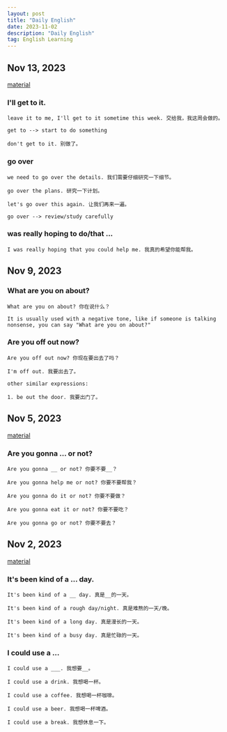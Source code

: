 ```yaml
---
layout: post
title: "Daily English"
date: 2023-11-02
description: "Daily English"
tag: English Learning
---
```


## Nov 13, 2023

[material](https://www.bilibili.com/video/BV1bc411X78v/?buvid=de9a7c3d243642e05f0a5ad6d00172f2&from_spmid=dt.dt-video-quick-cosume.video.0&is_story_h5=false&mid=K8xHrWA25JE2ByBfiZ7w%2Bg%3D%3D&p=1&plat_id=122&share_from=ugc&share_medium=iphone&share_plat=ios&share_session_id=B7826DE2-219B-4F94-9BB0-FA3E3DF91EBF&share_source=WEIXIN&share_tag=s_i&spmid=united.player-video-detail.0.0&timestamp=1699911276&unique_k=fw9ZViG&up_id=404489581)

### I'll get to it.

```
leave it to me, I'll get to it sometime this week. 交给我，我这周会做的。

get to --> start to do something

don't get to it. 别做了。
```

### go over

```
we need to go over the details. 我们需要仔细研究一下细节。

go over the plans. 研究一下计划。

let's go over this again. 让我们再来一遍。

go over --> review/study carefully
```

### was really hoping to do/that ...

```
I was really hoping that you could help me. 我真的希望你能帮我。
```

## Nov 9, 2023

### What are you on about?

```
What are you on about? 你在说什么？

It is usually used with a negative tone, like if someone is talking nonsense, you can say "What are you on about?"
```

### Are you off out now?

```
Are you off out now? 你现在要出去了吗？

I'm off out. 我要出去了。

other similar expressions:

1. be out the door. 我要出门了。

```

## Nov 5, 2023

[material](https://www.bilibili.com/video/BV1c84y1R77G/?buvid=Z34F8E34D12BC6C64BF0B7A8F1FC14B50935&is_story_h5=false&mid=K8xHrWA25JE2ByBfiZ7w%2Bg%3D%3D&p=1&plat_id=116&share_from=ugc&share_medium=iphone&share_plat=ios&share_source=WEIXIN&share_tag=s_i&timestamp=1699235388&unique_k=TvfOF6e&up_id=286051472)

### Are you gonna ... or not?

```
Are you gonna __ or not? 你要不要__？

Are you gonna help me or not? 你要不要帮我？

Are you gonna do it or not? 你要不要做？

Are you gonna eat it or not? 你要不要吃？

Are you gonna go or not? 你要不要去？
```

## Nov 2, 2023

[material](https://www.bilibili.com/video/BV11B4y1o73o/?-Arouter=story&buvid=de9a7c3d243642e05f0a5ad6d00172f2&from_spmid=tm.recommend.0.0&is_story_h5=true&mid=K8xHrWA25JE2ByBfiZ7w%2Bg%3D%3D&p=1&plat_id=163&share_from=ugc&share_medium=iphone&share_plat=ios&share_session_id=38576EFE-6B4C-429D-97A8-D75D34D36E07&share_source=WEIXIN&share_tag=s_i&spmid=main.ugc-video-detail-vertical.0.0&timestamp=1698964728&unique_k=zDMioZf&up_id=286051472)

### It's been kind of a ... day.

```
It's been kind of a __ day. 真是__的一天。

It's been kind of a rough day/night. 真是难熬的一天/晚。

It's been kind of a long day. 真是漫长的一天。

It's been kind of a busy day. 真是忙碌的一天。
```

### I could use a ...

```
I could use a ___. 我想要__。

I could use a drink. 我想喝一杯。

I could use a coffee. 我想喝一杯咖啡。

I could use a beer. 我想喝一杯啤酒。

I could use a break. 我想休息一下。
```
